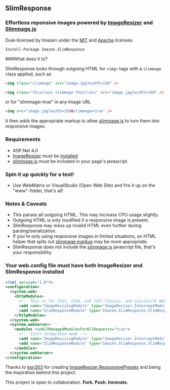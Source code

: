 ## SlimResponse

### Effortless reponsive images powered by [ImageResizer](http://imageresizing.net) and [Slimmage.js](https://github.com/imazen/slimmage)

Dual-licensed by Imazen under the [MIT](http://www.opensource.org/licenses/mit-license.php) and [Apache](http://www.apache.org/licenses/LICENSE-2.0.html) licenses.

`Install-Package Imazen.SlimResponse`

###What does it to?

SlimResponse looks through outgoing HTML for `<img>` tags with a `slimmage` class applied, such as 

```html
<img class="slimmage" src="image.jpg?width=150" />

<img class="thisclass slimmage thatclass" src="image.jpg?width=150" />
```

or for "slimmage=true" in any image URL

```html
<img src="image.jpg?width=150&slimmage=true" />
```


It then adds the appropriate markup to allow [slimmage.js](https://github.com/imazen/slimmage) to turn them into responsive images.



### Requirements
* ASP.Net 4.0
* [ImageResizer](http://imageresizing.net) must be [installed](http://imageresizing.net/docs/install)
* [slimmage.js](https://github.com/imazen/slimmage) must be included in your page's javascript. 

### Spin it up quickly for a test!
* Use WebMatrix or VisualStudio (Open Web Site) and fire it up on the "www"-folder, that's all!

### Notes & Caveats 

* This parses all outgoing HTML. This may increase CPU usage slightly. 
* Outgoing HTML is only modified if a responsive image is present.
* SlimResponse may mess up invalid HTML even further during parsing/serialization.
* If you're only using responsive images in limited situations, an HTML helper that spits out [slimmage markup](https://github.com/imazen/slimmage) may be more appropriate.
* SlimResponse does not include the [slimmage.js](https://github.com/imazen/slimmage) javascript file, that's your responsibility.

### Your web.config file must have both ImageResizer and SlimResponse installed

```xml
<?xml version="1.0"?>
<configuration>
  <system.web>
    <httpModules>
      <!-- This is for IIS5, IIS6, and IIS7 Classic, and Cassini/VS Web Server-->
      <add name="ImageResizingModule" type="ImageResizer.InterceptModule"/>
      <add name="SlimResponseModule" type="Imazen.SlimResponse.SlimResponseModule, Imazen.SlimResponse"/>
    </httpModules>
  </system.web>
  <system.webServer>
    <modules runAllManagedModulesForAllRequests="true">
      <!-- IIS7+ Integrated mode -->
      <add name="ImageResizingModule" type="ImageResizer.InterceptModule"/>
      <add name="SlimResponseModule" type="Imazen.SlimResponse.SlimResponseModule, Imazen.SlimResponse"/>
    </modules>
  </system.webServer>
</configuration>
```

Thanks to [esn303](https://twitter.com/#!/esn303) for creating [ImageResizer.ResponsivePresets](https://github.com/mindrevolution/ImageResizer-ResponsivePresets) and being the inspiration behind this project.

This project is open to collaboration. **Fork. Push. Innovate.**



